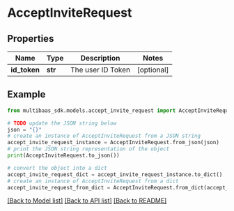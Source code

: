 # AcceptInviteRequest


## Properties

Name | Type | Description | Notes
------------ | ------------- | ------------- | -------------
**id_token** | **str** | The user ID Token | [optional] 

## Example

```python
from multibaas_sdk.models.accept_invite_request import AcceptInviteRequest

# TODO update the JSON string below
json = "{}"
# create an instance of AcceptInviteRequest from a JSON string
accept_invite_request_instance = AcceptInviteRequest.from_json(json)
# print the JSON string representation of the object
print(AcceptInviteRequest.to_json())

# convert the object into a dict
accept_invite_request_dict = accept_invite_request_instance.to_dict()
# create an instance of AcceptInviteRequest from a dict
accept_invite_request_from_dict = AcceptInviteRequest.from_dict(accept_invite_request_dict)
```
[[Back to Model list]](../README.md#documentation-for-models) [[Back to API list]](../README.md#documentation-for-api-endpoints) [[Back to README]](../README.md)


